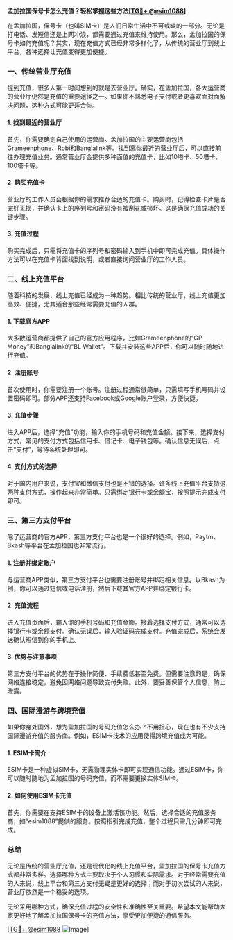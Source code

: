 **孟加拉国保号卡怎么充值？轻松掌握这些方法[[TG💪+ @esim1088](https://t.me/s/esim1088)]**

在孟加拉国，保号卡（也叫SIM卡）是人们日常生活中不可或缺的一部分。无论是打电话、发短信还是上网冲浪，都需要通过充值来维持使用。那么，孟加拉国的保号卡如何充值呢？其实，现在充值方式已经非常多样化了，从传统的营业厅到线上平台，各种选择让充值变得更加便捷。

### 一、传统营业厅充值

提到充值，很多人第一时间想到的就是去营业厅。确实，在孟加拉国，各大运营商的营业厅仍然是充值的重要途径之一。如果你不熟悉电子支付或者更喜欢面对面解决问题，这种方式可能更适合你。

#### 1. 找到最近的营业厅
首先，你需要确定自己使用的运营商。孟加拉国的主要运营商包括Grameenphone、Robi和Banglalink等。找到离你最近的营业厅后，可以直接前往办理充值业务。通常营业厅会提供多种面值的充值卡，比如10塔卡、50塔卡、100塔卡等。

#### 2. 购买充值卡
营业厅的工作人员会根据你的需求推荐合适的充值卡。购买时，记得检查卡片是否完好无损，并确认卡上的序列号和密码没有被刮花或损坏。这是确保充值成功的关键步骤。

#### 3. 充值过程
购买完成后，只需将充值卡的序列号和密码输入到手机中即可完成充值。具体操作方法可以在充值卡背面找到说明，或者直接询问营业厅的工作人员。

### 二、线上充值平台

随着科技的发展，线上充值已经成为一种趋势。相比传统的营业厅，线上充值更加高效、便捷，尤其适合那些经常需要充值的人群。

#### 1. 下载官方APP
大多数运营商都提供了自己的官方应用程序，比如Grameenphone的“GP Money”和Banglalink的“BL Wallet”。下载并安装这些APP后，你可以随时随地进行充值。

#### 2. 注册账号
首次使用时，你需要注册一个账号。注册过程通常很简单，只需填写手机号码并设置密码即可。部分APP还支持Facebook或Google账户登录，方便快捷。

#### 3. 充值步骤
进入APP后，选择“充值”功能，输入你的手机号码和充值金额。接下来，选择支付方式，常见的支付方式包括信用卡、借记卡、电子钱包等。确认信息无误后，点击“支付”，等待系统处理即可。

#### 4. 支付方式的选择
对于国内用户来说，支付宝和微信支付也是不错的选择。许多线上充值平台支持这两种支付方式，操作起来非常简单。只需绑定银行卡或余额宝，按照提示完成支付即可。

### 三、第三方支付平台

除了运营商的官方APP，第三方支付平台也是一个很好的选择。例如，Paytm、Bkash等平台在孟加拉国也非常流行。

#### 1. 注册并绑定账户
与运营商APP类似，第三方支付平台也需要注册账号并绑定相关信息。以Bkash为例，你可以通过短信或电话注册，然后下载其官方APP并绑定银行卡。

#### 2. 充值流程
进入充值页面后，输入你的手机号码和充值金额。接着选择支付方式，通常可以选择银行卡或余额支付。确认无误后，输入验证码完成支付。充值完成后，系统会发送确认短信到你的手机上。

#### 3. 优势与注意事项
第三方支付平台的优势在于操作简便、手续费低甚至免费。但需要注意的是，确保网络连接稳定，避免因网络问题导致支付失败。此外，要妥善保管个人信息，防止泄露。

### 四、国际漫游与跨境充值

如果你身处国外，想为孟加拉国的号码充值怎么办？不用担心，现在也有不少支持国际漫游充值的服务商。例如，ESIM卡技术的应用使得跨境充值成为可能。

#### 1. ESIM卡简介
ESIM卡是一种虚拟SIM卡，无需物理实体卡即可实现通信功能。通过ESIM卡，你可以随时随地为孟加拉国的号码充值，而不需要更换实体SIM卡。

#### 2. 如何使用ESIM卡充值
首先，你需要在支持ESIM卡的设备上激活该功能。然后，选择合适的充值服务商，如“esim1088”提供的服务。按照指引完成充值，整个过程只需几分钟即可完成。

### 总结

无论是传统的营业厅充值，还是现代化的线上充值平台，孟加拉国的保号卡充值方式都非常多样。选择哪种方式主要取决于个人习惯和实际需求。对于经常需要充值的人来说，线上平台和第三方支付无疑是更好的选择；而对于初次尝试的人来说，营业厅依然是一个稳妥的选项。

无论采用哪种方式，确保充值过程的安全性和准确性至关重要。希望本文能帮助大家更好地了解孟加拉国保号卡的充值方法，享受更加便捷的通信服务。

[[TG💪+ @esim1088](https://t.me/s/esim1088) ![Image](https://i.postimg.cc/4NQfJmqS/Snipaste-2025-05-13-00-14-12.png)]